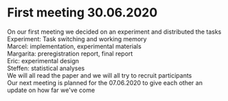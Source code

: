 # First meeting 30.06.2020

On our first meeting we decided on an experiment and distributed the tasks  
Experiment: Task switching and working memory  
Marcel: implementation, experimental materials  
Margarita: preregistration report, final report  
Eric: experimental design  
Steffen: statistical analyses  
We will all read the paper and we will all try to recruit participants  
Our next meeting is planned for the 07.06.2020 to give each other an update on how far we've come
